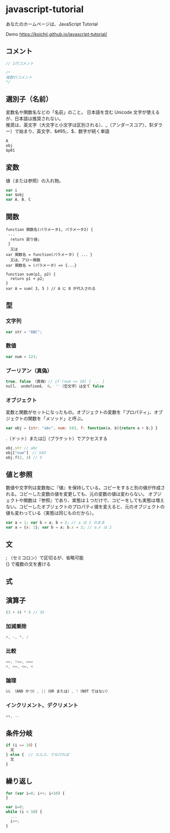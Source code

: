 # javascript-tutorial
あなたのホームページは、JavaScript Tutorial 

Demo
https://koichii.github.io/javascript-tutorial/

## コメント

```javascript
// 1行コメント  

/*  
複数行コメント  
*/  
```

## 選別子（名前）
変数名や関数名などの「名前」のこと。
日本語を含む Unicode 文字が使えるが、日本語は推奨されない。  
推奨は、英文字（大文字と小文字は区別される）、&#95;（アンダースコア）、$(ダラー）で始まり、英文字、&#95;、$、数字が続く単語  
```javascript
A
obj
$p01
```

## 変数
値（または参照）の入れ物。
```javascript
var i
var $obj
var A, B, C
```

## 関数
```
function 関数名(パラメータ1, パラメータ2) {
 ...
  return 戻り値;
 }
  又は
var 関数名 = function(パラメータ) { ... }
  又は、アロー関数
var 関数名 = (パラメータ) => {...}

function sum(p1, p2) {
  return p1 + p2;
}
var A = sum( 3, 5 ) // A に 8 が代入される
```

## 型

### 文字列
```javascript
var str = "ABC";
```

### 数値
```javascript
var num = 123;
```

### ブーリアン（真偽）
```javascript
true, false （真偽）// if (num >= 10) { ... }
null、 undefined、 0、 ''（空文字）は全て false
```

### オブジェクト
変数と関数がセットになったもの。オブジェクトの変数を「プロパティ」、オブジェクトの関数を「メソッド」と呼ぶ。
```javascript
var obj = {str: "abc", num: 543, f: function(a, b){return a + b;} }
```

.（ドット）または[]（ブラケット）でアクセスする
```javascript
obj.str // abc
obj["num"]　// 543
obj.f(2, 3) // 5
```

## 値と参照
数値や文字列は変数毎に『値』を保持している。コピーをすると別の値が作成される。コピーした変数の値を変更しても、元の変数の値は変わらない。
オブジェクトや関数は『参照』であり、実態は１つだけで、コピーをしても実態は増えない。コピーしたオブジェクトのプロパティ値を変えると、元のオブジェクトの値も変わっている（実態は同じものだから）。
```javascript
var a = 1; var b = a; b = 2; // a は 1 のまま
var a = {x: 1}; var b = a; b.x = 2; // a.x は 2
```

## 文
; （セミコロン）で区切るが、省略可能   
{} で複数の文を書ける

## 式


## 演算子

```javascript
(3 + 4) * 5 // 35
```

### 加減乗除
```javascript
+, -, *, /
```

### 比較
```javascript
==, !==, ===
>, >=, <=, <
```

### 論理
```javascript
&& （AND かつ）, ||（OR または）, !（NOT ではない）
```

### インクリメント、デクリメント
```javascript
++, --
```

## 条件分岐

```javascript
if (i == 10）{
  文
} else {  // エルス、でなければ
  文
}
```

## 繰り返し
```javascript
for (var i=0; i++; i<10) {
}

var i=0;
while (i < 10) {
  ...
  i++;
}
```




